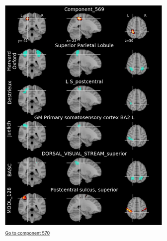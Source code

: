 


![569](preliminary/569.jpg "Component 569")

[Go to component 570](https://parietal-inria.github.io/MODL_atlas/1024/570 "Component 570")